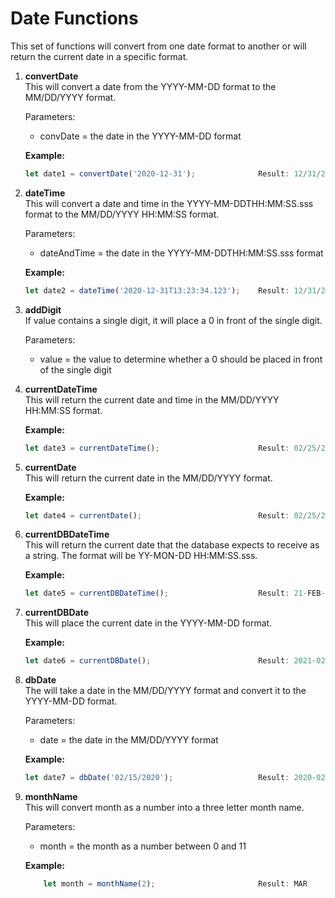 # **Date Functions**

This set of functions will convert from one date format to another or will return the current date in a specific format.

1.  **convertDate**<br>
    This will convert a date from the YYYY-MM-DD format to the MM/DD/YYYY format.

    Parameters:<br>
    -  convDate = the date in the YYYY-MM-DD format

    **Example:**
    ```javascript
    let date1 = convertDate('2020-12-31');              Result: 12/31/2020
    ```

2.  **dateTime**<br>
    This will convert a date and time in the YYYY-MM-DDTHH:MM:SS.sss format to the MM/DD/YYYY HH:MM:SS format.

    Parameters:<br>
    -  dateAndTime = the date in the YYYY-MM-DDTHH:MM:SS.sss format

    **Example:**
    ```javascript
    let date2 = dateTime('2020-12-31T13:23:34.123');    Result: 12/31/2020 13:23:34
    ```

3.  **addDigit**<br>
    If value contains a single digit, it will place a 0 in front of the single digit.
 
    Parameters:
    -  value = the value to determine whether a 0 should be placed in front of the single digit

4.  **currentDateTime**<br>
    This will return the current date and time in the MM/DD/YYYY HH:MM:SS format.

    **Example:**
    ```javascript
    let date3 = currentDateTime();                      Result: 02/25/2021 11:25:43
    ```

5.  **currentDate**<br>
    This will return the current date in the MM/DD/YYYY format.

    **Example:**
    ```javascript
    let date4 = currentDate();                          Result: 02/25/2021
    ```

6.  **currentDBDateTime**<br>
    This will return the current date that the database expects to receive as a string.  The format will be YY-MON-DD HH:MM:SS.sss.

    **Example:**
    ```javascript
    let date5 = currentDBDateTime();                    Result: 21-FEB-25 11:25:43.100
    ```

7.  **currentDBDate**<br>
    This will place the current date in the YYYY-MM-DD format.

    **Example:**
    ```javascript
    let date6 = currentDBDate();                        Result: 2021-02-25
    ```

8.  **dbDate**<br>
    The will take a date in the MM/DD/YYYY format and convert it to the YYYY-MM-DD format.

    Parameters:
    -  date = the date in the MM/DD/YYYY format

    **Example:**
    ```javascript
    let date7 = dbDate('02/15/2020');                   Result: 2020-02-15
    ```

9.  **monthName**<br>
    This will convert month as a number into a three letter month name.

    Parameters:
    -  month = the month as a number between 0 and 11

    **Example:**
    ```javascript
        let month = monthName(2);                       Result: MAR
    ```
